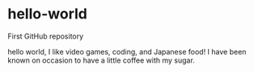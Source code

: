 # hello-world
First GitHub repository

hello world,
I like video games, coding, and Japanese food! 
I have been known on occasion to have a little coffee with my sugar.
